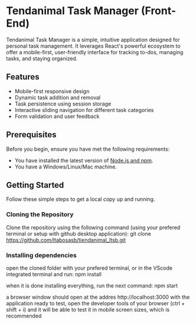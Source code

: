 # Tendanimal Task Manager (Front-End)

Tendanimal Task Manager is a simple, intuitive application designed for personal task management. It leverages React's powerful ecosystem to offer a mobile-first, user-friendly interface for tracking to-dos, managing tasks, and staying organized.

## Features

- Mobile-first responsive design
- Dynamic task addition and removal
- Task persistence using session storage
- Interactive sliding navigation for different task categories
- Form validation and user feedback

## Prerequisites

Before you begin, ensure you have met the following requirements:
- You have installed the latest version of [Node.js and npm](https://nodejs.org/).
- You have a Windows/Linux/Mac machine.

## Getting Started

Follow these simple steps to get a local copy up and running.

### Cloning the Repository

Clone the repository using the following command (using your prefered terminal or setup with github desktop application):
    git clone https://github.com/ltabosasb/tiendanimal_ltsb.git

### Installing dependencies
open the cloned folder with your prefered terminal, or in the VScode integrated terminal and run:
    npm install

when it is done installing everything, run the next command:
    npm start


a browser window should open at the addres http://localhost:3000 with the application ready to test, 
open the developer tools of your browser (ctrl + shift + i) and it will be able to test it in mobile screen sizes, which is recommended

